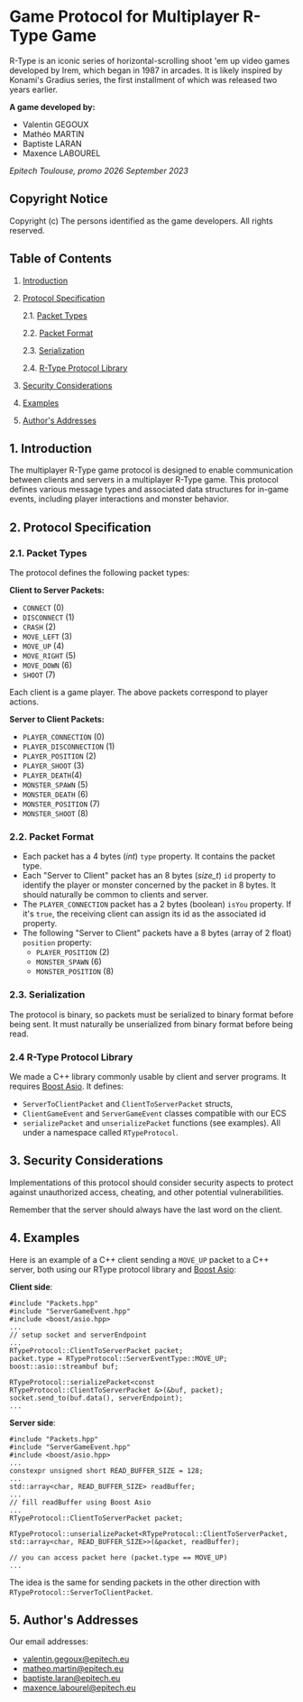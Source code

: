 # Game Protocol for Multiplayer R-Type Game

R-Type is an iconic series of horizontal-scrolling shoot 'em up video games developed by Irem, which began in 1987 in arcades. It is likely inspired by Konami's Gradius series, the first installment of which was released two years earlier.

**A game developed by:**
- Valentin GEGOUX
- Mathéo MARTIN
- Baptiste LARAN
- Maxence LABOUREL

*Epitech Toulouse, promo 2026*
*September 2023*

## Copyright Notice

Copyright (c) The persons identified as the game developers.  All rights reserved.

## Table of Contents

1. [Introduction](#1-introduction)
2. [Protocol Specification](#2-protocol-specification)

   2.1. [Packet Types](#21-packet-types)

   2.2. [Packet Format](#22-packet-format)

   2.3. [Serialization](#23-serialization)

   2.4. [R-Type Protocol Library](#24-r-type-protocol-library)

3. [Security Considerations](#3-security-considerations)
4. [Examples](#4-examples)
5. [Author's Addresses](#5-authors-addresses)

## 1. Introduction

The multiplayer R-Type game protocol is designed to enable communication
between clients and servers in a multiplayer R-Type game. This protocol
defines various message types and associated data structures for in-game
events, including player interactions and monster behavior.

## 2. Protocol Specification

### 2.1. Packet Types

The protocol defines the following packet types:

**Client to Server Packets:**
- `CONNECT` (0)
- `DISCONNECT` (1)
- `CRASH` (2)
- `MOVE_LEFT` (3)
- `MOVE_UP` (4)
- `MOVE_RIGHT` (5)
- `MOVE_DOWN` (6)
- `SHOOT` (7)

Each client is a game player. The above packets correspond to player actions.

**Server to Client Packets:**
- `PLAYER_CONNECTION` (0)
- `PLAYER_DISCONNECTION` (1)
- `PLAYER_POSITION` (2)
- `PLAYER_SHOOT` (3)
- `PLAYER_DEATH`(4)
- `MONSTER_SPAWN` (5)
- `MONSTER_DEATH` (6)
- `MONSTER_POSITION` (7)
- `MONSTER_SHOOT` (8)

### 2.2. Packet Format

- Each packet has a 4 bytes (*int*) `type` property. It contains the packet type.
- Each "Server to Client" packet has an 8 bytes (*size_t*) `id` property to identify the player or monster concerned by the packet in 8 bytes. It should naturally be common to clients and server.
- The `PLAYER_CONNECTION` packet has a 2 bytes (boolean) `isYou` property. If it's `true`, the receiving client can assign its id as the associated id property.
- The following "Server to Client" packets have a 8 bytes (array of 2 float) `position` property:
    - `PLAYER_POSITION` (2)
    - `MONSTER_SPAWN` (6)
    - `MONSTER_POSITION` (8)

### 2.3. Serialization

The protocol is binary, so packets must be serialized to binary format before being sent. It must naturally be unserialized from binary format before being read.

### 2.4 R-Type Protocol Library

We made a C++ library commonly usable by client and server programs. It requires [Boost Asio](https://www.boost.org/doc/libs/1_83_0/doc/html/boost_asio.html). It defines:
- `ServerToClientPacket` and `ClientToServerPacket` structs,
- `ClientGameEvent` and `ServerGameEvent` classes compatible with our ECS
- `serializePacket` and `unserializePacket` functions (see examples).
All under a namespace called `RTypeProtocol`.

## 3. Security Considerations

Implementations of this protocol should consider security aspects to protect against unauthorized access, cheating, and other potential vulnerabilities.

Remember that the server should always have the last word on the client.

## 4. Examples

Here is an example of a C++ client sending a `MOVE_UP` packet to a C++ server, both using our RType protocol library and [Boost Asio](https://www.boost.org/doc/libs/1_83_0/doc/html/boost_asio.html):

**Client side**:
```
#include "Packets.hpp"
#include "ServerGameEvent.hpp"
#include <boost/asio.hpp>
...
// setup socket and serverEndpoint
...
RTypeProtocol::ClientToServerPacket packet;
packet.type = RTypeProtocol::ServerEventType::MOVE_UP;
boost::asio::streambuf buf;

RTypeProtocol::serializePacket<const RTypeProtocol::ClientToServerPacket &>(&buf, packet);
socket.send_to(buf.data(), serverEndpoint);
...
```

**Server side**:
```
#include "Packets.hpp"
#include "ServerGameEvent.hpp"
#include <boost/asio.hpp>
...
constexpr unsigned short READ_BUFFER_SIZE = 128;
...
std::array<char, READ_BUFFER_SIZE> readBuffer;
...
// fill readBuffer using Boost Asio
...
RTypeProtocol::ClientToServerPacket packet;

RTypeProtocol::unserializePacket<RTypeProtocol::ClientToServerPacket, std::array<char, READ_BUFFER_SIZE>>(&packet, readBuffer);

// you can access packet here (packet.type == MOVE_UP)
...
```

The idea is the same for sending packets in the other direction with `RTypeProtocol::ServerToClientPacket`.

## 5. Author's Addresses

Our email addresses:
- valentin.gegoux@epitech.eu
- matheo.martin@epitech.eu
- baptiste.laran@epitech.eu
- maxence.labourel@epitech.eu
